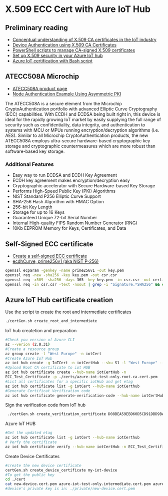 # X.509 ECC Cert with Aure IoT Hub 

## Preliminary reading
* [Conceptual understanding of X.509 CA certificates in the IoT industry](https://docs.microsoft.com/en-us/azure/iot-hub/iot-hub-x509ca-concept)
* [Device Authentication using X.509 CA Certificates](https://docs.microsoft.com/en-us/azure/iot-hub/iot-hub-x509ca-overview)
* [PowerShell scripts to manage CA-signed X.509 certificates](https://docs.microsoft.com/en-us/azure/iot-hub/iot-hub-security-x509-create-certificates#createcerts)
* [Set up X.509 security in your Azure IoT hub](https://docs.microsoft.com/en-us/azure/iot-hub/iot-hub-security-x509-get-started#registercerts)
* [Azure IoT certification with Bash script](https://github.com/Azure/azure-iot-sdk-c/blob/master/tools/CACertificates/certGen.sh)

## ATECC508A Microchip
* [ATECC508A product page](http://www.microchip.com/wwwproducts/en/ATECC508A#additional-features)
* [Node Authentication Example Using Asymmetric PKI](http://ww1.microchip.com/downloads/en/AppNotes/Atmel-8983-CryptoAuth-ATECC508A-Node-Example-Asymmetric-PKI-ApplicationNote.pdf)

The ATECC508A is a secure element from the Microchip CryptoAuthentication portfolio with advanced Elliptic Curve Cryptography (ECC) capabilities. With ECDH and ECDSA being built right in, this device is ideal for the rapidly growing IoT market by easily supplying the full range of security such as confidentiality, data integrity, and authentication to systems with MCU or MPUs running encryption/decryption algorithms (i.e. AES). Similar to all Microchip CryptoAuthentication products, the new ATECC508A employs ultra-secure hardware-based cryptographic key storage and cryptographic countermeasures which are more robust than software-based key storage.

### Additional Features 
* Easy way to run ECDSA and ECDH Key Agreement
* ECDH key agreement makes encryption/decryption easy
* Cryptographic accelerator with Secure Hardware-based Key Storage
* Performs High-Speed Public Key (PKI) Algorithms
* NIST Standard P256 Elliptic Curve Support
* SHA-256 Hash Algorithm with HMAC Option
* 256-bit Key Length
* Storage for up to 16 Keys
* Guaranteed Unique 72-bit Serial Number
* Internal High-quality FIPS Random Number Generator (RNG)
* 10Kb EEPROM Memory for Keys, Certificates, and Data


## Self-Signed ECC certificate

* [Create a self-signed ECC certificate](https://msol.io/blog/tech/create-a-self-signed-ecc-certificate/)
* [ecdhCurve, prime256v1 (aka NIST P-256)](https://github.com/nodejs/node/issues/1495)

```bash
openssl ecparam -genkey -name prime256v1 -out key.pem
openssl req -new -sha256 -key key.pem -out csr.csr
openssl req -x509 -sha256 -days 365 -key key.pem -in csr.csr -out certificate.pem
openssl req -in csr.csr -text -noout | grep -i "Signature.*SHA256" && echo "All is well" || echo "This certificate will stop working in 2017! You must update OpenSSL to generate a widely-compatible certificate"
```
## Azure IoT Hub certificate creation

Use the script to create the root and intermediate certificates
```bash
./certGen.sh create_root_and_intermediate
```

IoT hub createtion and preparation
```bash
#Check you version of Azure CLI
az --verion (2.0.31)
#Create a resource group
az group create -l "West Europe" -n iotCert
#Create Azure IoT Hub
az iot hub create -g IoTCert -n iotCertHub --sku S1 -l "West Europe" --partition-count 2
#Upload Root CA certificate to iot HUB
az iot hub certificate create --hub-name iotCertHub -n
ECC_Test_Certificate -p ./certs/azure-iot-test-only.root.ca.cert.pem
#List all certificates for a specific iotHub and get etag
az iot hub certificate list -g iotCert --hub-name iotCerthub
#Generate Certificat Verification code
az iot hub certificate generate-verification-code --hub-name iotCertHub -n ECC_Test_Certificate --etag AAAAAAHtArU=
```

Sign the verification code from IoT hub
```bash
 ./certGen.sh create_verification_certificate D08BEA59EBD60D5CD91DBD9BA18BA5C64D7F47294ED78928
```
Azure IoT HUB
```sh
#Get the updated etag
az iot hub certificate list -g iotCert --hub-name iotCerthub
# Verfy the certificate
az iot hub certificate verify --hub-name iotCertHub -n ECC_Test_Certificate --path ./certs/verification-code.cert.pem --etag AAAAAAHtBEU=
```

Create Device Certificates
```bash
#create the new device certificate
certGen.sh create_device_certificate my-iot-device 
#To get the public key
cd ./cert
cat new-device.cert.pem azure-iot-test-only.intermediate.cert.pem azure-iot-test-only.root.ca.cert.pem > new-device-full-chain.cert.pem
#device's private key is in: ./private/new-device.cert.pem 
```